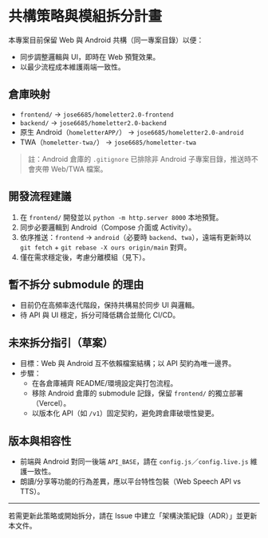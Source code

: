 # 共構策略與模組拆分計畫

本專案目前保留 Web 與 Android 共構（同一專案目錄）以便：
- 同步調整邏輯與 UI，即時在 Web 預覽效果。
- 以最少流程成本維護兩端一致性。

## 倉庫映射
- `frontend/` → `jose6685/homeletter2.0-frontend`
- `backend/` → `jose6685/homeletter2.0-backend`
- 原生 Android（`homeletterAPP/`） → `jose6685/homeletter2.0-android`
- TWA（`homeletter-twa/`） → `jose6685/homeletter-twa`

> 註：Android 倉庫的 `.gitignore` 已排除非 Android 子專案目錄，推送時不會夾帶 Web/TWA 檔案。

## 開發流程建議
1. 在 `frontend/` 開發並以 `python -m http.server 8000` 本地預覽。
2. 同步必要邏輯到 Android（Compose 介面或 Activity）。
3. 依序推送：`frontend` → `android`（必要時 `backend`、`twa`），遠端有更新時以 `git fetch` + `git rebase -X ours origin/main` 對齊。
4. 僅在需求穩定後，考慮分離模組（見下）。

## 暫不拆分 submodule 的理由
- 目前仍在高頻率迭代階段，保持共構易於同步 UI 與邏輯。
- 待 API 與 UI 穩定，拆分可降低耦合並簡化 CI/CD。

## 未來拆分指引（草案）
- 目標：Web 與 Android 互不依賴檔案結構；以 API 契約為唯一邊界。
- 步驟：
  - 在各倉庫補齊 README/環境設定與打包流程。
  - 移除 Android 倉庫的 submodule 記錄，保留 `frontend/` 的獨立部署（Vercel）。
  - 以版本化 API（如 `/v1`）固定契約，避免跨倉庫破壞性變更。

## 版本與相容性
- 前端與 Android 對同一後端 `API_BASE`，請在 `config.js`／`config.live.js` 維護一致性。
- 朗讀/分享等功能的行為差異，應以平台特性包裝（Web Speech API vs TTS）。

---
若需更新此策略或開始拆分，請在 Issue 中建立「架構決策紀錄（ADR）」並更新本文件。